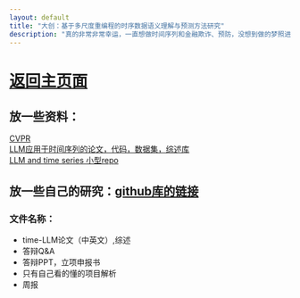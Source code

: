 ```yaml
---
layout: default
title: "大创：基于多尺度重编程的时序数据语义理解与预测方法研究"
description: "真的非常非常幸运，一直想做时间序列和金融欺诈、预防，没想到做的梦照进了现实哈哈哈哈哈，太阳公公加油"
---
```


# [返回主页面](https://fishsix20236356.github.io/)

## 放一些资料：

[CVPR](https://github.com/amusi/CVPR2024-Papers-with-Code)<br>
[LLM应用于时间序列的论文，代码，数据集，综述库](https://github.com/qingsongedu/Awesome-TimeSeries-SpatioTemporal-LM-LLM)<br>
[LLM and time series 小型repo](https://github.com/liaoyuhua/LLM4TS/blob/main/README_zh.md)<br>

## 放一些自己的研究：[github库的链接](https://github.com/Fishsix20236356/Fishsix20236356.github.io/tree/master/document/time-LLM)<br>

### 文件名称：

* time-LLM论文（中英文）,综述<br>
* 答辩Q&A<br>
* 答辩PPT，立项申报书<br>
* 只有自己看的懂的项目解析<br>
* 周报<br>
